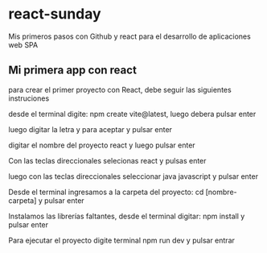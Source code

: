 # react-sunday
Mis primeros pasos con Github y react para el desarrollo de aplicaciones web SPA 

## Mi primera app con react

para crear el primer proyecto con React, debe seguir las siguientes instruciones

desde el terminal digite: npm create vite@latest, luego debera pulsar enter

luego digitar la letra y para aceptar y pulsar enter

digitar el nombre del proyecto react y luego pulsar enter

Con las teclas direccionales selecionas react y pulsas enter

luego con las teclas direccionales seleccionar java javascript y pulsar enter

Desde el terminal ingresamos a la carpeta del proyecto: cd [nombre-carpeta] y pulsar enter

Instalamos las librerías faltantes, desde el terminal digitar: npm install y pulsar enter

Para ejecutar el proyecto digite terminal npm run dev y pulsar entrar 

